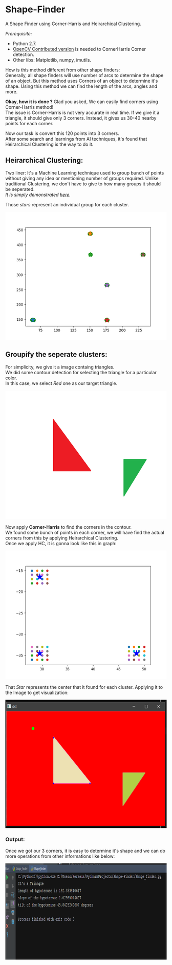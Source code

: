 # Shape-Finder
A Shape Finder using Corner-Harris and Heirarchical Clustering.

*Prerequisite:*
- Python 2.7.
- [OpenCV Contributed version](https://pypi.python.org/pypi/opencv-contrib-python) is needed to CornerHarris Corner detection.
- Other libs: Matplotlib, numpy, imutils.


How is this method different from other shape finders:  
Generally, all shape finders will use number of arcs to determine the shape of an object.
But this method uses Corners of an object to determine it's shape.
Using this method we can find the length of the arcs, angles and more.

**Okay, how it is done ?**
Glad you asked, We can easily find corners using Corner-Harris method!  
The issue is Corner-Harris is not very accurate in real time. If we give it a triangle, it should give only 3 corners.
Instead, it gives us 30-40 nearby points for each corner.

Now our task is convert this 120 points into 3 corners.  
After some search and learnings from AI techniques, it's found that Heirarchical Clustering is the way to do it.

## Heirarchical Clustering:  
Two liner: It's a Machine Learning technique used to group bunch of points without giving any idea or mentioning number of groups required. Unlike traditional Clustering, we don't have to give to how many groups it should be seperated.  
*It is simply demonstrated [here](https://github.com/perseus784/Shape-Finder/blob/master/Heirarchical_Clustering.py).*  

Those *stars* represent an individual group for each cluster.
<p align="center">
<img src="/media/hr.png" alt="hr" width="700" height="400">
</p>

## Groupify the seperate clusters:

For simplicity, we give it a image containg triangles.  
We did some contour detection for selecting the triangle for a particular color.  
In this case, we select *Red* one as our target triangle.  
<p align="center">
<img src="/media/triangles.png" alt="tri" width="700" height="400">
</p>

Now apply **Corner-Harris** to find the corners in the contour.  
We found some bunch of points in each corner, we will have find the actual corners from this by applying Heirarchical Clustering.  
Once we apply HC, it is gonna look like this in graph:  
<p align="center">
<img src="/media/Clustering.png" alt="matplot" width="700" height="400">
</p>

That *Star* represents the center that it found for each cluster.
Applying it to the Image to get visualization:  
<p align="center">
<img src="/media/Clustered_image.png" alt="opencv" width="700" height="400">
</p>

### Output:
Once we got our 3 corners, it is easy to determine it's shape and we can do more operations from other informations like below:  
<p align="center">
<img src="/media/ouput.png" alt="op" width="800" height="300">
</p>

